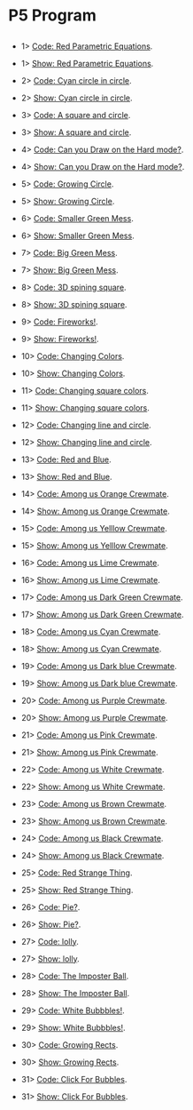 # P5 Program

##

 
- 1>    [Code: Red Parametric Equations](https://editor.p5js.org/shuhangeng/sketches/Hr0RT3hfM).
- 1>    [Show: Red Parametric Equations](https://editor.p5js.org/shuhangeng/full/Hr0RT3hfM).

- 2>    [Code: Cyan circle in circle](https://editor.p5js.org/shuhangeng/sketches/CrsdHp2v6).
- 2>    [Show: Cyan circle in circle](https://editor.p5js.org/shuhangeng/full/CrsdHp2v6).

- 3>    [Code: A square and circle](https://editor.p5js.org/shuhangeng/sketches/QKRGN7vH9).
- 3>    [Show: A square and circle](https://editor.p5js.org/shuhangeng/full/QKRGN7vH9).

- 4>    [Code: Can you Draw on the Hard mode?](https://editor.p5js.org/shuhangeng/sketches/IJotMrsKn).
- 4>    [Show: Can you Draw on the Hard mode?](https://editor.p5js.org/shuhangeng/full/IJotMrsKn).

- 5>    [Code: Growing Circle](https://editor.p5js.org/shuhangeng/sketches/JhoCbZRLh).
- 5>    [Show: Growing Circle](https://editor.p5js.org/shuhangeng/full/JhoCbZRLh).

- 6>    [Code: Smaller Green Mess](https://editor.p5js.org/shuhangeng/sketches/HXcCutgNV).
- 6>    [Show: Smaller Green Mess](https://editor.p5js.org/shuhangeng/full/HXcCutgNV).

- 7>    [Code: Big Green Mess](https://editor.p5js.org/shuhangeng/sketches/IMx5yuiaQ).
- 7>    [Show: Big Green Mess](https://editor.p5js.org/shuhangeng/full/IMx5yuiaQ).

- 8>    [Code: 3D spining square](https://editor.p5js.org/shuhangeng/sketches/xp-zD0Pkz).
- 8>    [Show: 3D spining square](https://editor.p5js.org/shuhangeng/full/xp-zD0Pkz).

- 9>    [Code: Fireworks!](https://editor.p5js.org/shuhangeng/sketches/lBlIdREEm).
- 9>    [Show: Fireworks!](https://editor.p5js.org/shuhangeng/full/lBlIdREEm).

- 10>   [Code: Changing Colors](https://editor.p5js.org/shuhangeng/sketches/Lx6KXXRj7).
- 10>   [Show: Changing Colors](https://editor.p5js.org/shuhangeng/full/Lx6KXXRj7).

- 11>   [Code: Changing square colors](https://editor.p5js.org/shuhangeng/sketches/oEIDD2oqM).
- 11>   [Show: Changing square colors](https://editor.p5js.org/shuhangeng/full/oEIDD2oqM).

- 12>   [Code: Changing line and circle](https://editor.p5js.org/shuhangeng/sketches/jqRYTlVC5).
- 12>   [Show: Changing line and circle](https://editor.p5js.org/shuhangeng/full/jqRYTlVC5).

- 13>   [Code: Red and Blue](https://editor.p5js.org/shuhangeng/sketches/jctSCJuM1).
- 13>   [Show: Red and Blue](https://editor.p5js.org/shuhangeng/full/jctSCJuM1).

- 14>   [Code: Among us Orange Crewmate](https://editor.p5js.org/shuhangeng/sketches/9-xMtSKEK).
- 14>   [Show: Among us Orange Crewmate](https://editor.p5js.org/shuhangeng/full/9-xMtSKEK).

- 15>   [Code: Among us Yelllow Crewmate](https://editor.p5js.org/shuhangeng/sketches/G5aoAP1o9).
- 15>   [Show: Among us Yelllow Crewmate](https://editor.p5js.org/shuhangeng/full/G5aoAP1o9).

- 16>   [Code: Among us Lime Crewmate](https://editor.p5js.org/shuhangeng/sketches/Xx7Bk7HMe).
- 16>   [Show: Among us Lime Crewmate](https://editor.p5js.org/shuhangeng/full/Xx7Bk7HMe).

- 17>   [Code: Among us Dark Green Crewmate](https://editor.p5js.org/shuhangeng/sketches/VygYtxV-Q).
- 17>   [Show: Among us Dark Green Crewmate](https://editor.p5js.org/shuhangeng/full/VygYtxV-Q).

- 18>   [Code: Among us Cyan Crewmate](https://editor.p5js.org/shuhangeng/sketches/QjZoNhHEW).
- 18>   [Show: Among us Cyan Crewmate](https://editor.p5js.org/shuhangeng/full/eDV8dmpaP).

- 19>   [Code: Among us Dark blue Crewmate](https://editor.p5js.org/shuhangeng/sketches/eDV8dmpaP).
- 19>   [Show: Among us Dark blue Crewmate](https://editor.p5js.org/shuhangeng/full/NfCVG6nnn).

- 20>   [Code: Among us Purple Crewmate](https://editor.p5js.org/shuhangeng/sketches/z4pFbIrvT).
- 20>   [Show: Among us Purple Crewmate](https://editor.p5js.org/shuhangeng/full/QjZoNhHEW).

- 21>   [Code: Among us Pink Crewmate](https://editor.p5js.org/shuhangeng/sketches/NfCVG6nnn).
- 21>   [Show: Among us Pink Crewmate](https://editor.p5js.org/shuhangeng/full/XPNt0gabe).

- 22>   [Code: Among us White Crewmate](https://editor.p5js.org/shuhangeng/sketches/PXjMLlS9G).
- 22>   [Show: Among us White Crewmate](https://editor.p5js.org/shuhangeng/full/PXjMLlS9G).

- 23>   [Code: Among us Brown Crewmate](https://editor.p5js.org/shuhangeng/sketches/LuTUCkeQd).
- 23>   [Show: Among us Brown Crewmate](https://editor.p5js.org/shuhangeng/full/LuTUCkeQd).

- 24>   [Code: Among us Black Crewmate](https://editor.p5js.org/shuhangeng/sketches/qCiFWUecR).
- 24>   [Show: Among us Black Crewmate](https://editor.p5js.org/shuhangeng/full/qCiFWUecR).

- 25>   [Code: Red Strange Thing](https://editor.p5js.org/shuhangeng/sketches/gRfiu_sSM).
- 25>   [Show: Red Strange Thing](https://editor.p5js.org/shuhangeng/full/gRfiu_sSM).

- 26>   [Code: Pie?](https://editor.p5js.org/shuhangeng/sketches/y9NbEwwm9).
- 26>   [Show: Pie?](https://editor.p5js.org/shuhangeng/full/y9NbEwwm9).

- 27>   [Code: lolly](https://editor.p5js.org/shuhangeng/sketches/oq8UA9BCa).
- 27>   [Show: lolly](https://editor.p5js.org/shuhangeng/full/oq8UA9BCa).

- 28>   [Code: The Imposter Ball](https://editor.p5js.org/shuhangeng/sketches/rxOwcC0ph).
- 28>   [Show: The Imposter Ball](https://editor.p5js.org/shuhangeng/full/rxOwcC0ph).

- 29>   [Code: White Bubbbles!](https://editor.p5js.org/shuhangeng/sketches/xGS1zOPP7).
- 29>   [Show: White Bubbbles!](https://editor.p5js.org/shuhangeng/full/xGS1zOPP7).

- 30>   [Code: Growing Rects](https://editor.p5js.org/shuhangeng/sketches/0y3wULj94).
- 30>   [Show: Growing Rects](https://editor.p5js.org/shuhangeng/full/0y3wULj94).
           
- 31>   [Code: Click For Bubbles](https://editor.p5js.org/shuhangeng/sketches/5ekxEh1ub).
- 31>   [Show: Click For Bubbles](https://editor.p5js.org/shuhangeng/full/5ekxEh1ub).



